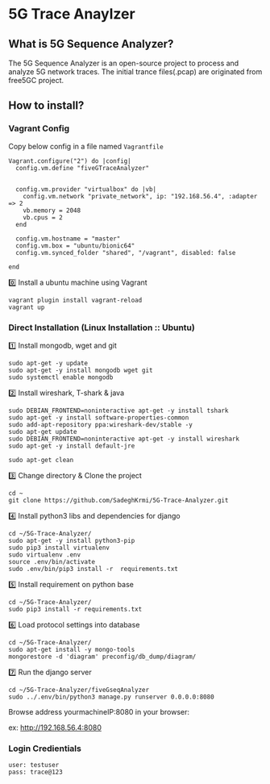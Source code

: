 # 5G Trace Anaylzer

## What is 5G Sequence Analyzer?
The 5G Sequence Analyzer is an open-source project to process and analyze 5G network traces.
The initial trance files(.pcap) are originated from free5GC project.

## How to install?

### Vagrant Config
Copy below config in a file named `Vagrantfile`
```
Vagrant.configure("2") do |config|
  config.vm.define "fiveGTraceAnalyzer"
  
  
  config.vm.provider "virtualbox" do |vb|
	config.vm.network "private_network", ip: "192.168.56.4", :adapter => 2
    vb.memory = 2048
    vb.cpus = 2
  end
  
  config.vm.hostname = "master"
  config.vm.box = "ubuntu/bionic64"
  config.vm.synced_folder "shared", "/vagrant", disabled: false

end
```

:zero: Install a ubuntu machine using Vagrant
```
vagrant plugin install vagrant-reload
vagrant up
```

### Direct Installation (Linux Installation :: Ubuntu)
:one: Install mongodb, wget and git
```
sudo apt-get -y update
sudo apt-get -y install mongodb wget git
sudo systemctl enable mongodb
```

:two: Install wireshark, T-shark & java
```
sudo DEBIAN_FRONTEND=noninteractive apt-get -y install tshark
sudo apt-get -y install software-properties-common
sudo add-apt-repository ppa:wireshark-dev/stable -y
sudo apt-get update
sudo DEBIAN_FRONTEND=noninteractive apt-get -y install wireshark
sudo apt-get -y install default-jre

sudo apt-get clean
```

3️⃣ Change directory & Clone the project
```
cd ~
git clone https://github.com/SadeghKrmi/5G-Trace-Analyzer.git
```

4️⃣ Install python3 libs and dependencies for django
```
cd ~/5G-Trace-Analyzer/
sudo apt-get -y install python3-pip
sudo pip3 install virtualenv
sudo virtualenv .env
source .env/bin/activate
sudo .env/bin/pip3 install -r  requirements.txt
```

5️⃣ Install requirement on python base
```
cd ~/5G-Trace-Analyzer/
sudo pip3 install -r requirements.txt
```

6️⃣ Load protocol settings into database
```
cd ~/5G-Trace-Analyzer/
sudo apt-get install -y mongo-tools
mongorestore -d 'diagram' preconfig/db_dump/diagram/
```

:seven: Run the django server
```
cd ~/5G-Trace-Analyzer/fiveGseqAnalyzer
sudo ../.env/bin/python3 manage.py runserver 0.0.0.0:8080
```

Browse address yourmachineIP:8080 in your browser:

ex: http://192.168.56.4:8080

### Login Credientials
```text
user: testuser
pass: trace@123
```
